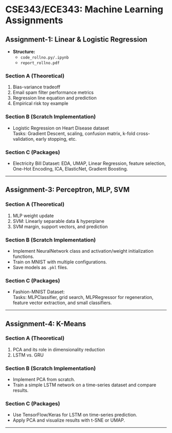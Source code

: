 # CSE343/ECE343: Machine Learning Assignments

## Assignment-1: Linear & Logistic Regression
- **Structure:**
  - `code_rollno.py/.ipynb`
  - `report_rollno.pdf`

### Section A (Theoretical)
1. Bias-variance tradeoff  
2. Email spam filter performance metrics  
3. Regression line equation and prediction  
4. Empirical risk toy example  

### Section B (Scratch Implementation)
- Logistic Regression on Heart Disease dataset  
  Tasks: Gradient Descent, scaling, confusion matrix, k-fold cross-validation, early stopping, etc.

### Section C (Packages)
- Electricity Bill Dataset: EDA, UMAP, Linear Regression, feature selection, One-Hot Encoding, ICA, ElasticNet, Gradient Boosting.

---

## Assignment-3: Perceptron, MLP, SVM
### Section A (Theoretical)
1. MLP weight update  
2. SVM: Linearly separable data & hyperplane  
3. SVM margin, support vectors, and prediction  

### Section B (Scratch Implementation)
- Implement NeuralNetwork class and activation/weight initialization functions.  
- Train on MNIST with multiple configurations.  
- Save models as `.pkl` files.

### Section C (Packages)
- Fashion-MNIST Dataset:  
  Tasks: MLPClassifier, grid search, MLPRegressor for regeneration, feature vector extraction, and small classifiers.

---

## Assignment-4: K-Means
### Section A (Theoretical)
1. PCA and its role in dimensionality reduction  
2. LSTM vs. GRU  

### Section B (Scratch Implementation)
- Implement PCA from scratch.  
- Train a simple LSTM network on a time-series dataset and compare results.

### Section C (Packages)
- Use TensorFlow/Keras for LSTM on time-series prediction.  
- Apply PCA and visualize results with t-SNE or UMAP.
---
